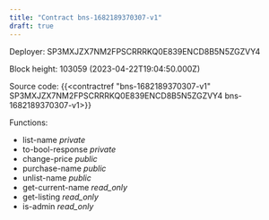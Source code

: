 ```yaml
---
title: "Contract bns-1682189370307-v1"
draft: true
---
```

Deployer: SP3MXJZX7NM2FPSCRRRKQ0E839ENCD8B5N5ZGZVY4


 



Block height: 103059 (2023-04-22T19:04:50.000Z)

Source code: {{<contractref "bns-1682189370307-v1" SP3MXJZX7NM2FPSCRRRKQ0E839ENCD8B5N5ZGZVY4 bns-1682189370307-v1>}}

Functions:

* list-name _private_
* to-bool-response _private_
* change-price _public_
* purchase-name _public_
* unlist-name _public_
* get-current-name _read_only_
* get-listing _read_only_
* is-admin _read_only_
